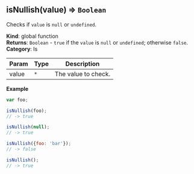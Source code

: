 <a name="isNullish"></a>

## isNullish(value) ⇒ <code>Boolean</code>
Checks if `value` is `null` or `undefined`.

**Kind**: global function  
**Returns**: <code>Boolean</code> - `true` if the `value` is `null` or `undefined`; otherwise `false`.  
**Category**: Is  

| Param | Type | Description |
| --- | --- | --- |
| value | <code>\*</code> | The value to check. |

**Example**  
```js
var foo;

isNullish(foo);
// -> true

isNullish(null);
// -> true

isNullish({foo: 'bar'});
// -> false

isNullish();
// -> true
```
